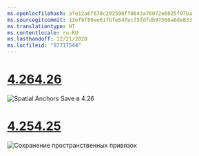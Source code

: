 ```yaml
---
ms.openlocfilehash: afe12a6f678c202596ff0843a76072e6025f97ba
ms.sourcegitcommit: 13ef9f89ee61fbfe547ecf5fdfdb97560a0de833
ms.translationtype: HT
ms.contentlocale: ru-RU
ms.lasthandoff: 12/21/2020
ms.locfileid: "97717544"
---
```

# <a name="426"></a>[<span data-ttu-id="f7fca-101">4.26</span><span class="sxs-lookup"><span data-stu-id="f7fca-101">4.26</span></span>](#tab/426)

![Spatial Anchors Save в 4.26](../images/local-spatial-anchors-img-02.png)

# <a name="425"></a>[<span data-ttu-id="f7fca-103">4.25</span><span class="sxs-lookup"><span data-stu-id="f7fca-103">4.25</span></span>](#tab/425)

![Сохранение пространственных привязок](../images/unreal-spatialanchors-save.PNG)
